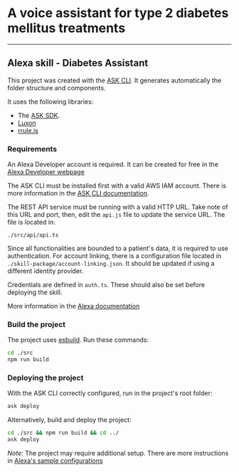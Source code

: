 # A voice assistant for type 2 diabetes mellitus treatments

---

## Alexa skill - Diabetes Assistant

This project was created with the [ASK CLI](https://github.com/alexa/ask-cli). It generates automatically the folder structure and components.

It uses the following libraries:
 
 - The [ASK SDK](https://www.npmjs.com/package/aws-sdk). 
 - [Luxon](https://github.com/moment/luxon)
 - [rrule.js](https://github.com/jakubroztocil/rrule)

### Requirements

An Alexa Developer account is required. It can be created for free in the [Alexa Developer webpage](https://developer.amazon.com/en-GB/alexa)

The ASK CLI must be installed first with a valid AWS IAM account. There is more information in the [ASK CLI documentation](https://developer.amazon.com/en-US/docs/alexa/smapi/quick-start-alexa-skills-kit-command-line-interface.html).

The REST API service must be running with a valid HTTP URL. Take note of this URL and port, then, edit the `api.js` file to update the service URL. The file is located in:

```
./src/api/api.ts
```

Since all functionalities are bounded to a patient's data, it is required to use authentication. For account linking, there is a configuration file located in `./skill-package/account-linking.json`. It should be updated if using a different identity provider. 

Credentials are defined in `auth.ts`. These should also be set before deploying the skill.

More information in the [Alexa documentation](https://developer.amazon.com/en-US/docs/alexa/account-linking/configure-authorization-code-grant.html)

### Build the project

The project uses [esbuild](https://esbuild.github.io). Run these commands:

```bash
cd ./src
npm run build
```

### Deploying the project

With the ASK CLI correctly configured, run in the project's root folder:

```bash
ask deploy
```

Alternatively, build and deploy the project:

```bash
cd ./src && npm run build && cd ../
ask deploy
```

_Note:_ The project may require additional setup. There are more instructions in [Alexa's sample configurations](https://github.com/alexa/alexa-cookbook/blob/master/guides/cli/cli-hosted.md) 
